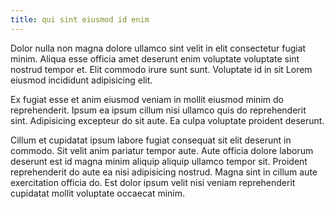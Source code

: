 ```yaml
---
title: qui sint eiusmod id enim
---
```


Dolor nulla non magna dolore ullamco sint velit in elit consectetur fugiat minim. Aliqua esse officia amet deserunt enim voluptate voluptate sint nostrud tempor et. Elit commodo irure sunt sunt. Voluptate id in sit Lorem eiusmod incididunt adipisicing elit.

Ex fugiat esse et anim eiusmod veniam in mollit eiusmod minim do reprehenderit. Ipsum ea ipsum cillum nisi ullamco quis do reprehenderit sint. Adipisicing excepteur do sit aute. Ea culpa voluptate proident deserunt.

Cillum et cupidatat ipsum labore fugiat consequat sit elit deserunt in commodo. Sit velit anim pariatur tempor aute. Aute officia dolore laborum deserunt est id magna minim aliquip aliquip ullamco tempor sit. Proident reprehenderit do aute ea nisi adipisicing nostrud. Magna sint in cillum aute exercitation officia do. Est dolor ipsum velit nisi veniam reprehenderit cupidatat mollit voluptate occaecat minim.